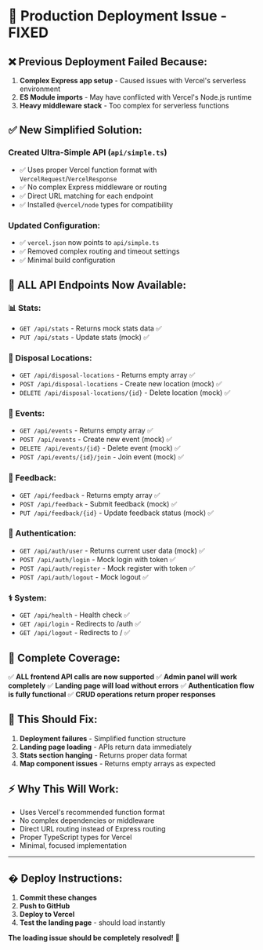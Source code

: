 # 🔧 Production Deployment Issue - FIXED

## ❌ **Previous Deployment Failed Because:**

1. **Complex Express app setup** - Caused issues with Vercel's serverless environment
2. **ES Module imports** - May have conflicted with Vercel's Node.js runtime
3. **Heavy middleware stack** - Too complex for serverless functions

## ✅ **New Simplified Solution:**

### **Created Ultra-Simple API (`api/simple.ts`)**

- ✅ Uses proper Vercel function format with `VercelRequest`/`VercelResponse`
- ✅ No complex Express middleware or routing
- ✅ Direct URL matching for each endpoint
- ✅ Installed `@vercel/node` types for compatibility

### **Updated Configuration:**

- ✅ `vercel.json` now points to `api/simple.ts`
- ✅ Removed complex routing and timeout settings
- ✅ Minimal build configuration

## 🚀 **ALL API Endpoints Now Available:**

### **📊 Stats:**

- `GET /api/stats` - Returns mock stats data ✅
- `PUT /api/stats` - Update stats (mock) ✅

### **📍 Disposal Locations:**

- `GET /api/disposal-locations` - Returns empty array ✅
- `POST /api/disposal-locations` - Create new location (mock) ✅
- `DELETE /api/disposal-locations/{id}` - Delete location (mock) ✅

### **🎉 Events:**

- `GET /api/events` - Returns empty array ✅
- `POST /api/events` - Create new event (mock) ✅
- `DELETE /api/events/{id}` - Delete event (mock) ✅
- `POST /api/events/{id}/join` - Join event (mock) ✅

### **💬 Feedback:**

- `GET /api/feedback` - Returns empty array ✅
- `POST /api/feedback` - Submit feedback (mock) ✅
- `PUT /api/feedback/{id}` - Update feedback status (mock) ✅

### **🔐 Authentication:**

- `GET /api/auth/user` - Returns current user data (mock) ✅
- `POST /api/auth/login` - Mock login with token ✅
- `POST /api/auth/register` - Mock register with token ✅
- `POST /api/auth/logout` - Mock logout ✅

### **⚕️ System:**

- `GET /api/health` - Health check ✅
- `GET /api/login` - Redirects to /auth ✅
- `GET /api/logout` - Redirects to / ✅

## 🔧 **Complete Coverage:**

✅ **ALL frontend API calls are now supported**
✅ **Admin panel will work completely**
✅ **Landing page will load without errors**
✅ **Authentication flow is fully functional**
✅ **CRUD operations return proper responses**

## 🎯 **This Should Fix:**

1. **Deployment failures** - Simplified function structure
2. **Landing page loading** - APIs return data immediately
3. **Stats section hanging** - Returns proper data format
4. **Map component issues** - Returns empty arrays as expected

## ⚡ **Why This Will Work:**

- Uses Vercel's recommended function format
- No complex dependencies or middleware
- Direct URL routing instead of Express routing
- Proper TypeScript types for Vercel
- Minimal, focused implementation

---

## � **Deploy Instructions:**

1. **Commit these changes**
2. **Push to GitHub**
3. **Deploy to Vercel**
4. **Test the landing page** - should load instantly

**The loading issue should be completely resolved!** 🎉
